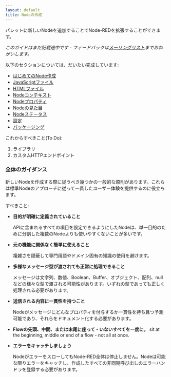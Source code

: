 ```yaml
---
layout: default
title: Nodeの作成
---
```


パレットに新しいNodeを追加することでNode-REDを拡張することができます。

*このガイドはまだ記載途中です - フィードバックは[メーリングリスト](https://groups.google.com/forum/#!forum/node-red)までおねがいします。*

以下のセクションについては、だいたい完成しています:

 - [はじめてのNode作成](first-node.html)
 - [JavaScriptファイル](node-js.html)
 - [HTMLファイル](node-html.html)
 - [Nodeコンテキスト](context.html)
 - [Nodeプロパティ](properties.html)
 - [Nodeの見た目](appearance.html)
 - [Nodeステータス](status.html)
 - [設定](config-nodes.html)
 - [パッケージング](packaging.html)
 
これからすべきこと(To Do):
1. ライブラリ
2. カスタムHTTPエンドポイント

### 全体のガイダンス

新しいNodeを作成する際に従うべき幾つかの一般的な原則があります。これらは標準Nodeのアプローチに従って一貫したユーザー体験を提供するのに役立ちます。

すべきこと:

- **目的が明確に定義されていること**

   APIに含まれるすべての項目を設定できるようにしたNodeは、単一目的のために分割した複数のNodeよりも使いやすくないことが多いです。

- **元の機能に関係なく簡単に使えること**

   複雑さを隠蔽して専門用語やドメイン固有の知識の使用を避けます。

- **多様なメッセージ型が渡されても正常に処理できること**

   メッセージは文字列、数値、Boolean、Buffer、オブジェクト、配列、nullなどの様々な型で渡される可能性があります。いずれの型であっても正しく処理される必要があります。

- **送信される内容に一貫性を持つこと**

   Nodeがメッセージにどんなプロパティを付与するか一貫性を持ち且つ予測可能であり、それらをドキュメント化する必要があります。

- **Flowの先頭、中間、または末尾に座って - いないすべてを一度に。**
  sit at the beginning, middle or end of a flow - not all at once.

- **エラーをキャッチしましょう**

   NodeがエラーをスローしてもNode-RED全体は停止しません。Nodeは可能な限りエラーをキャッチし、作成したすべての非同期呼び出しのエラーハンドラを登録する必要があります。
